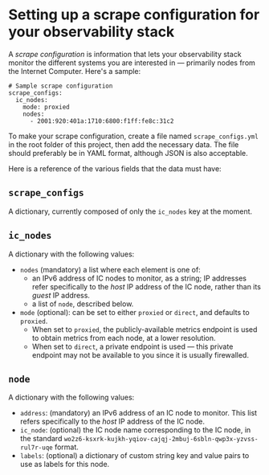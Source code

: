# Setting up a scrape configuration for your observability stack

A *scrape configuration* is information that lets your observability stack
monitor the different systems you are interested in — primarily nodes from
the Internet Computer.  Here's a sample:

```
# Sample scrape configuration
scrape_configs:
  ic_nodes:
    mode: proxied
    nodes:
      - 2001:920:401a:1710:6800:f1ff:fe8c:31c2
```

To make your scrape configuration, create a file named `scrape_configs.yml`
in the root folder of this project, then add the necessary data.  The file
should preferably be in YAML format, although JSON is also acceptable.

Here is a reference of the various fields that the data must have:

## `scrape_configs`

A dictionary, currently composed of only the `ic_nodes` key at the moment.

## `ic_nodes`

A dictionary with the following values:

* `nodes` (mandatory) a list where each element is one of:
  * an IPv6 address of IC nodes to monitor, as a string; IP addresses refer
    specifically to the *host* IP address of the IC node, rather than its
    *guest* IP address.
  * a list of `node`, described below.
* `mode` (optional): can be set to either `proxied` or `direct`, and defaults
  to `proxied`.
  * When set to `proxied`, the publicly-available metrics endpoint is used to
    obtain metrics from each node, at a lower resolution.
  * When set to `direct`, a private endpoint is used — this private endpoint
    may not be available to you since it is usually firewalled.

## `node`

A dictionary with the following values:

* `address`: (mandatory) an IPv6 address of an IC node to monitor.  This list refers
  specifically to the *host* IP address of the IC node.
* `ic_node`: (optional) the IC node name corresponding to the IC node, in the standard
  `wo2z6-ksxrk-kujkh-yqiov-cajqj-2mbuj-6sbln-qwp3x-yzvss-rul7r-uqe` format.
* `labels`: (optional) a dictionary of custom string key and value pairs to use as labels
  for this node.
